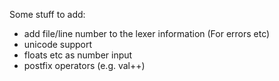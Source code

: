Some stuff to add:

* add file/line number to the lexer information (For errors etc)
* unicode support
* floats etc as number input
* postfix operators (e.g. val++)
